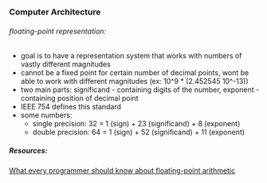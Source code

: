 ### Computer Architecture 

###### floating-point representation:
- goal is to have a representation system that works with numbers of vastly different magnitudes
- cannot be a fixed point for certain number of decimal points, wont be able to work with different magnitudes (ex: 10^9 * (2.452545 10^-13)) 
- two main parts: significand - containing digits of the number, exponent - containing position of decimal point 
- IEEE 754 defines this standard 
- some numbers:
    - single precision: 32 = 1 (sign) + 23 (significand) + 8 (exponent)
    - double precision: 64 = 1 (sign) + 52 (significand) + 11 (exponent) 

##### Resources: 
[What every programmer should know about floating-point arithmetic](https://www.phys.uconn.edu/~rozman/Courses/P2200_15F/downloads/floating-point-guide-2015-10-15.pdf)